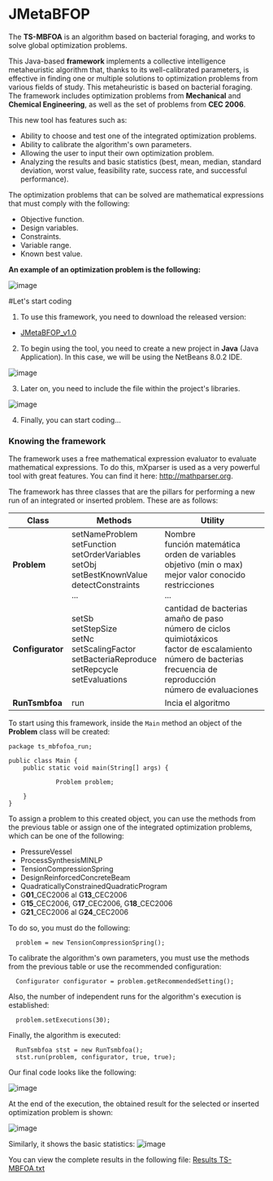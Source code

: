 # JMetaBFOP

The **TS-MBFOA** is an algorithm based on bacterial foraging, and works to solve global optimization problems.

This Java-based **framework** implements a collective intelligence metaheuristic algorithm that, thanks to its well-calibrated parameters, is effective in finding one or multiple solutions to optimization problems from various fields of study. This metaheuristic is based on bacterial foraging. The framework includes optimization problems from **Mechanical** and **Chemical Engineering**, as well as the set of problems from **CEC 2006**.

This new tool has features such as:

- Ability to choose and test one of the integrated optimization problems.
- Ability to calibrate the algorithm's own parameters.
- Allowing the user to input their own optimization problem.
- Analyzing the results and basic statistics (best, mean, median, standard deviation, worst value, feasibility rate, success rate, and successful performance).

The optimization problems that can be solved are mathematical expressions that must comply with the following:

- Objective function.
- Design variables.
- Constraints.
- Variable range.
- Known best value.

**An example of an optimization problem is the following:**

![image](https://user-images.githubusercontent.com/52833089/155066384-74753153-a297-40f4-9eab-2e0c77b1e1ef.png)

#Let's start coding

1. To use this framework, you need to download the released version:

- [JMetaBFOP_v1.0](https://github.com/garcialopez/JMetaBFOP/releases/tag/FRAMEWORK "Descargar")

2. To begin using the tool, you need to create a new project in **Java** (Java Application). In this case, we will be using the NetBeans 8.0.2 IDE.

![image](https://user-images.githubusercontent.com/52833089/155067744-13311c67-3fde-43a6-8f8b-b7d53a652402.png)

3. Later on, you need to include the file within the project's libraries.

![image](https://user-images.githubusercontent.com/52833089/155068150-cc88d612-ba05-4cd5-b3f5-1fd04c3fc5a4.png)

4. Finally, you can start coding...

### Knowing the framework

The framework uses a free mathematical expression evaluator to evaluate mathematical expressions. To do this, mXparser is used as a very powerful tool with great features. You can find it here: <http://mathparser.org>.

The framework has three classes that are the pillars for performing a new run of an integrated or inserted problem. These are as follows:

|Class|Methods|Utility|
|--------------------|----------------------------|--------------------|
|     **Problem**    | setNameProblem<br />setFunction<br />setOrderVariables<br />setObj<br />setBestKnownValue<br />detectConstraints<br /> ...    | Nombre<br />función matemática<br />orden de variables<br />objetivo (min o max)<br />mejor valor conocido<br />restricciones<br />...  |
|   **Configurator** |    setSb<br />setStepSize<br />setNc<br />setScalingFactor<br />setBacteriaReproduce<br />setRepcycle<br />setEvaluations<br /> | cantidad de bacterias<br />amaño de paso<br />número de ciclos quimiotáxicos<br />factor de escalamiento<br />número de bacterias<br />frecuencia de reproducción<br />número de evaluaciones |
|   **RunTsmbfoa**   |    run    | Incia el algoritmo |

To start using this framework, inside the `Main` method an object of the **Problem** class will be created:

~~~
package ts_mbfofoa_run;

public class Main {
    public static void main(String[] args) {  
    
             Problem problem;       
             
    }          
}
~~~

To assign a problem to this created object, you can use the methods from the previous table or assign one of the integrated optimization problems, which can be one of the following:

- PressureVessel
- ProcessSynthesisMINLP
- TensionCompressionSpring
- DesignReinforcedConcreteBeam
- QuadraticallyConstrainedQuadraticProgram
- G**01**_CEC2006 al G**13**_CEC2006
- G**15**_CEC2006, G**17**_CEC2006, G**18**_CEC2006
- G**21**_CEC2006 al G**24**_CEC2006

To do so, you must do the following:

~~~
  problem = new TensionCompressionSpring();
~~~

To calibrate the algorithm's own parameters, you must use the methods from the previous table or use the recommended configuration:

~~~
  Configurator configurator = problem.getRecommendedSetting();
~~~

Also, the number of independent runs for the algorithm's execution is established:

~~~
  problem.setExecutions(30);
~~~

Finally, the algorithm is executed:

~~~
  RunTsmbfoa stst = new RunTsmbfoa();
  stst.run(problem, configurator, true, true); 
~~~

Our final code looks like the following:

![image](https://user-images.githubusercontent.com/52833089/155073092-9e50300b-6999-4765-bc36-16668962ee66.png)

At the end of the execution, the obtained result for the selected or inserted optimization problem is shown:

![image](https://user-images.githubusercontent.com/52833089/155073374-aeda1d23-6e85-4792-9bf3-58b67516f822.png)

Similarly, it shows the basic statistics:
![image](https://user-images.githubusercontent.com/52833089/155073481-261c2400-02be-49fc-bdf0-a5d34769050d.png)


You can view the complete results in the following file:
[Results TS-MBFOA.txt](https://github.com/garcialopez/frameworkTSMBFOA/files/8114044/Resultados.TS-MBFOA.txt)












